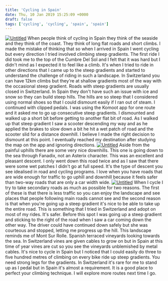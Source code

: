```yaml
---
title: 'Cycling in Spain'
date: Thu, 10 Jan 2019 15:25:09 +0000
draft: false
tags: ['cycling', 'cycling', 'spain', 'spain']
---
```


[![Untitled](https://farm5.staticflickr.com/4806/39716751293_54777e2163_k.jpg)](https://www.flickr.com/photos/mainvision/39716751293/in/datetaken/ "Untitled") When people think of cycling in Spain they think of the seaside and they think of the coast. They think of long flat roads and short climbs. I made the mistake of thinking that so when I arrived in Spain I went cycling but every direction I tried involved climbing steep gradients. The first ride I did took me to the top of the Cumbre Del Sol and I felt that it was hard but I didn't mind as I expected it to feel like a climb. It's when I tried to ride in other directions that I came up to the steep gradients and started to understand the challenge of riding in such a landscape. In Switzerland you can have 12km climbs but they're at shallow gradients most of the way with the occasional steep gradient. Roads with steep gradients are usually closed in Switzerland. In Spain they don't have such an issue with ice and snow so they can build steep hills. The hills are so steep that I considered using normal shoes so that I could dismount easily if I ran out of steam. I continued with clipped pedals. I was using the Komoot app for one route and it asked me to go up consecutive steep gradients. I dismounted and walked up a short bit before getting to another flat bit of road. As I walked up that steep gradient I saw a scooter descending my way and as he applied the brakes to slow down a bit he hit a wet patch of road and the scooter slid for a distance downhill. I believe I made the right decision to dismount at this point. I eventually reached my destination after studying the map on the app and ignoring directions. [![Untitled](https://farm8.staticflickr.com/7816/32806390798_6928d1c4ce_k.jpg)](https://www.flickr.com/photos/mainvision/32806390798/in/datetaken/ "Untitled") Aside from the painful uphills there are some very nice downhills. This one is going down to the sea through Fanadix, not an Asterix character. This was an excellent and pleasant descent. I only went down this road twice and as I saw that there were some wet patches I didn't go at full speed. It's the type of descent you see idealised in road and cycling programs. I love when you have roads that are wide enough for traffic to go uphill and downhill because it feels safer than two-way roads that are only a car width wide. [![Untitled](https://farm5.staticflickr.com/4865/45956821724_9ca023253e_b.jpg)](https://www.flickr.com/photos/mainvision/45956821724/in/datetaken/ "Untitled") When I cycle I try to take secondary roads as much as possible for two reasons. The first of these is that there is less traffic so you can enjoy the landscape and see places that people following main roads cannot see and the second reason is that when you're going up a steep gradient it's nice to be able to take up the entire road. This is something that I tried in Switzerland and adopt on most of my rides. It's safer. Before this spot I was going up a steep gradient and sticking to the right of the road when I saw a car coming down the other way. The driver could have continued down safely but she was courteous and stopped, letting me progress up the hill. This landscape reminds me of Mont Sur Rolle. Spanish terraced vineyards looking towards the sea. In Switzerland vines are given cables to grow on but in Spain at this time of year vines are cut so you see the vineyards unblemished by metal cables. It's nice to cycle in Spain but I noticed that I could easily do three to five hundred metres of climbing on every bike ride up steep gradients. You need strong legs for the gradients. In Switzerland it's rare for me to stand up as I pedal but in Spain it's almost a requirement. It is a good place to perfect your climbing technique. I will explore more routes next time I go.